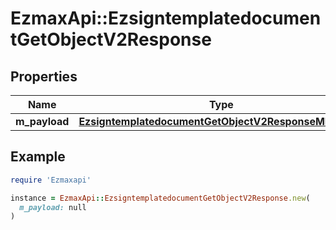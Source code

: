 # EzmaxApi::EzsigntemplatedocumentGetObjectV2Response

## Properties

| Name | Type | Description | Notes |
| ---- | ---- | ----------- | ----- |
| **m_payload** | [**EzsigntemplatedocumentGetObjectV2ResponseMPayload**](EzsigntemplatedocumentGetObjectV2ResponseMPayload.md) |  |  |

## Example

```ruby
require 'Ezmaxapi'

instance = EzmaxApi::EzsigntemplatedocumentGetObjectV2Response.new(
  m_payload: null
)
```

